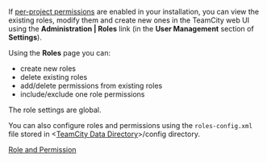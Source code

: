 [//]: # (title: Managing Roles)
[//]: # (auxiliary-id: Managing Roles)
If [per-project permissions](role-and-permission.md) are enabled in your installation, you can view the existing roles, modify them  and create new ones in the TeamCity web UI using the __Administration | Roles__ link (in the __User Management__ section of __Settings__).

Using the __Roles__ page you can:
* create new roles
* delete existing roles
* add/delete permissions from existing roles
* include/exclude one role permissions

<note>

The role settings are global.
</note>

You can also configure roles and permissions using the `roles-config.xml` file stored in \<[TeamCity Data Directory](teamcity-data-directory.md)\>\/config directory.

<seealso>
       <category ref="concepts">
            <a href="role-and-permission.md">Role and Permission</a>
        </category>
</seealso>